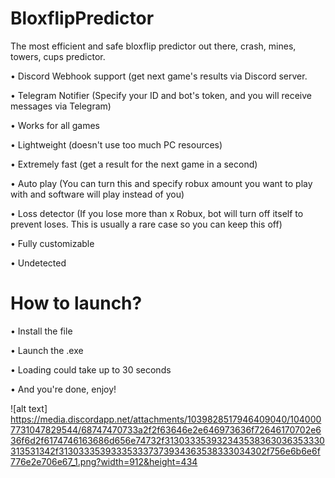 # BloxflipPredictor
The most efficient and safe bloxflip predictor out there, crash, mines, towers, cups predictor.

• Discord Webhook support (get next game's results via Discord server.

• Telegram Notifier (Specify your ID and bot's token, and you will receive messages via Telegram)

• Works for all games

• Lightweight (doesn't use too much PC resources)

• Extremely fast (get a result for the next game in a second)

• Auto play (You can turn this and specify robux amount you want to play with and software will play instead of you)

• Loss detector (If you lose more than x Robux, bot will turn off itself to prevent loses. This is usually a rare case so you can keep this off)

• Fully customizable

• Undetected

# How to launch?

• Install the file

• Launch the .exe

• Loading could take up to 30 seconds

• And you're done, enjoy!

![alt text] https://media.discordapp.net/attachments/1039828517946409040/1040007731047829544/68747470733a2f2f63646e2e646973636f72646170702e636f6d2f6174746163686d656e74732f313033353932343538363036353330313531342f313033353933353337373934363538333034302f756e6b6e6f776e2e706e67_1.png?width=912&height=434
